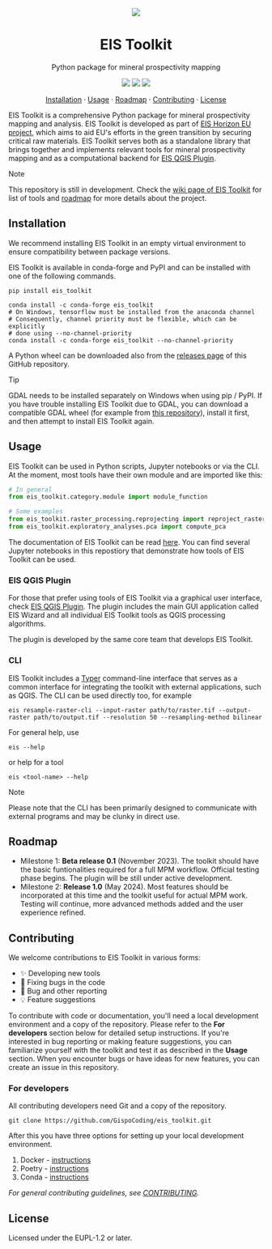 <!-- logo -->
<p align="center">
  <img src="https://github.com/GispoCoding/eis_toolkit/assets/113038549/e25b6d40-2785-4e21-bf74-221e8b096c64" align="center"/>
</p>

<h1 align="center">EIS Toolkit</h2>
<p align="center">Python package for mineral prospectivity mapping</p>

<!-- badges -->
<p align="center">
  <img src="https://github.com/GispoCoding/eis_toolkit/workflows/Tests/badge.svg"/>
  <a href="https://github.com/GispoCoding/eis_toolkit/actions/workflows/pre-commit.yaml">
    <img src="https://github.com/GispoCoding/eis_toolkit/actions/workflows/pre-commit.yaml/badge.svg"
  /></a>
  <a href="http://perso.crans.org/besson/LICENSE.html">
    <img src="https://img.shields.io/badge/License-EUPL1.2-blue.svg"
  /></a>
</p>

<!-- links to sections / TOC -->
<p align="center">
  <a href="#installation">Installation</a>
  ·
  <a href="#usage">Usage</a>
  ·
  <a href="#roadmap">Roadmap</a>
  ·
  <a href="#contributing">Contributing</a>
  ·
  <a href="#license">License</a>
</p>


EIS Toolkit is a comprehensive Python package for mineral prospectivity mapping and analysis. EIS Toolkit is developed as part of [EIS Horizon EU project](https://eis-he.eu/), which aims to aid EU's efforts in the green transition by securing critical raw materials. EIS Toolkit serves both as a standalone library that brings together and implements relevant tools for mineral prospectivity mapping and as a computational backend for [EIS QGIS Plugin](https://github.com/GispoCoding/eis_qgis_plugin).

> [!NOTE]  
> This repository is still in development. Check the [wiki page of EIS Toolkit](https://github.com/GispoCoding/eis_toolkit/wiki) for list of tools and [roadmap](#roadmap) for more details about the project.


## Installation
We recommend installing EIS Toolkit in an empty virtual environment to ensure compatibility between package versions. 

EIS Toolkit is available in conda-forge and PyPI and can be installed with one of the following commands.

```console
pip install eis_toolkit
```

```console
conda install -c conda-forge eis_toolkit
# On Windows, tensorflow must be installed from the anaconda channel
# Consequently, channel priority must be flexible, which can be explicitly
# done using --no-channel-priority
conda install -c conda-forge eis_toolkit --no-channel-priority
```

A Python wheel can be downloaded also from the [releases page](https://github.com/GispoCoding/eis_toolkit/releases) of this GitHub repository.

> [!TIP]
> GDAL needs to be installed separately on Windows when using pip / PyPI. If you have trouble installing EIS Toolkit due to GDAL, you can download a compatible GDAL wheel (for example from [this repository](https://github.com/cgohlke/geospatial-wheels/releases)), install it first, and then attempt to install EIS Toolkit again.


## Usage
EIS Toolkit can be used in Python scripts, Jupyter notebooks or via the CLI. At the moment, most tools have their own module and are imported like this:
```python
# In general
from eis_toolkit.category.module import module_function

# Some examples
from eis_toolkit.raster_processing.reprojecting import reproject_raster
from eis_toolkit.exploratory_analyses.pca import compute_pca
```

The documentation of EIS Toolkit can be read [here](https://gispocoding.github.io/eis_toolkit/). You can find several Jupyter notebooks in this repostiory that demonstrate how tools of EIS Toolkit can be used. 


### EIS QGIS Plugin
For those that prefer using tools of EIS Toolkit via a graphical user interface, check [EIS QGIS Plugin](https://github.com/GispoCoding/eis_qgis_plugin). The plugin includes the main GUI application called EIS Wizard and all individual EIS Toolkit tools as QGIS processing algorithms.

The plugin is developed by the same core team that develops EIS Toolkit.

### CLI
EIS Toolkit includes a [Typer](https://typer.tiangolo.com/) command-line interface that serves as a common interface for integrating the toolkit with external applications, such as QGIS. The CLI can be used directly too, for example

```console
eis resample-raster-cli --input-raster path/to/raster.tif --output-raster path/to/output.tif --resolution 50 --resampling-method bilinear
```

For general help, use

```console
eis --help
```

or help for a tool

```console
eis <tool-name> --help
```

> [!NOTE] 
> Please note that the CLI has been primarily designed to communicate with external programs and may be clunky in direct use.

## Roadmap

- Milestone 1: **Beta release 0.1** (November 2023). The toolkit should have the basic funtionalities required for a full MPM workflow. Official testing phase begins. The plugin will be still under active development.
- Milestone 2: **Release 1.0** (May 2024). Most features should be incorporated at this time and the toolkit useful for actual MPM work. Testing will continue, more advanced methods added and the user experience refined.

## Contributing

We welcome contributions to EIS Toolkit in various forms:
- ✨ Developing new tools
- 🐞 Fixing bugs in the code
- 📝 Bug and other reporting
- 💡 Feature suggestions

To contribute with code or documentation, you'll need a local development environment and a copy of the repository. Please refer to the **For developers** section below for detailed setup instructions. If you're interested in bug reporting or making feature suggestions, you can familiarize yourself with the toolkit and test it as described in the **Usage** section. When you encounter bugs or have ideas for new features, you can create an issue in this repository.

### For developers

All contributing developers need Git and a copy of the repository.

```console
git clone https://github.com/GispoCoding/eis_toolkit.git
```

After this you have three options for setting up your local development environment.
1. Docker - [instructions](./instructions/dev_setup_with_docker.md)
2. Poetry - [instructions](./instructions/dev_setup_without_docker.md)
3. Conda - [instructions](./instructions/dev_setup_without_docker_with_conda.md)

*For general contributing guidelines, see [CONTRIBUTING](./CONTRIBUTING.md).*

## License

Licensed under the EUPL-1.2 or later.
